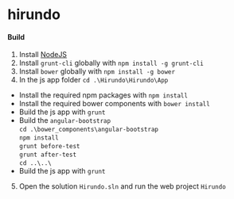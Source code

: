 hirundo
=======

#### Build
1. Install [NodeJS](http://nodejs.org/)
2. Install `grunt-cli` globally with `npm install -g grunt-cli`
3. Install `bower` globally with `npm install -g bower`
4. In the js app folder `cd .\Hirundo\Hirundo\App`
  * Install the required npm packages with `npm install`
  * Install the required bower components with `bower install`
  * Build the js app with `grunt`
  * Build the `angular-bootstrap`   
    `cd .\bower_components\angular-bootstrap`  
    `npm install`  
    `grunt before-test`  
    `grunt after-test`  
    `cd ..\..\`
  * Build the js app with `grunt`
5. Open the solution `Hirundo.sln` and run the web project `Hirundo`